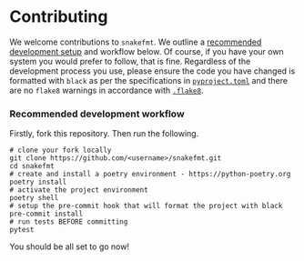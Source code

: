 # Contributing

We welcome contributions to `snakefmt`. We outline a
[recommended development setup](#recommended-development-workflow) and workflow below.
Of course, if you have your own system you would prefer to follow, that is fine.
Regardless of the development process you use, please ensure the code you have changed
is formatted with `black` as per the specifications in [`pyproject.toml`][pyproject] and
there are no `flake8` warnings in accordance with [`.flake8`][flake8].

### Recommended development workflow

Firstly, fork this repository. Then run the following.

```shell
# clone your fork locally
git clone https://github.com/<username>/snakefmt.git
cd snakefmt
# create and install a poetry environment - https://python-poetry.org
poetry install
# activate the project environment
poetry shell
# setup the pre-commit hook that will format the project with black
pre-commit install
# run tests BEFORE committing
pytest
```

You should be all set to go now!


[pyproject]: https://github.com/snakemake/snakefmt/blob/master/pyproject.toml
[flake8]: https://github.com/snakemake/snakefmt/blob/master/.flake8

